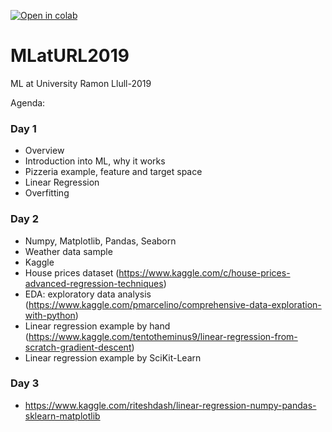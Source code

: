 [![Open in colab](https://colab.research.google.com/assets/colab-badge.svg)](https://colab.research.google.com/github/HSE-LaMBDA/MLatURL2019/)

# MLatURL2019
ML at University Ramon Llull-2019

Agenda:

### Day 1
- Overview
- Introduction into ML, why it works
- Pizzeria example, feature and target space
- Linear Regression
- Overfitting

### Day 2
- Numpy, Matplotlib, Pandas, Seaborn
- Weather data sample
- Kaggle
- House prices dataset (https://www.kaggle.com/c/house-prices-advanced-regression-techniques)
- EDA: exploratory data analysis (https://www.kaggle.com/pmarcelino/comprehensive-data-exploration-with-python)
- Linear regression example by hand (https://www.kaggle.com/tentotheminus9/linear-regression-from-scratch-gradient-descent)
- Linear regression example by SciKit-Learn

### Day 3
- https://www.kaggle.com/riteshdash/linear-regression-numpy-pandas-sklearn-matplotlib

